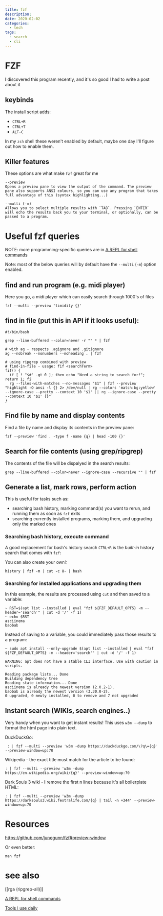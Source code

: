 ```yaml
---
title: fzf
description:
date: 2020-02-02
categories:
  - tech
tags:
  - search
  - cli
---
```


# FZF
I discovered this program recently, and it's so good I had to write a post about it

## keybinds
The install script adds:
- `CTRL+R`
- `CTRL+T`
- `ALT-C`

In my `zsh` shell these weren't enabled by default, maybe one day I'll figure out how to enable them.

## Killer features
These options are what make `fzf` great for me

	--preview
	Opens a preview pane to view the output of the command. The preview pane also supports ANSI colours, so you can use any program that takes full advantage of this (syntax highlighting...)
	
	--multi (-m)
	Allows you to select multiple results with `TAB`. Pressing `ENTER` will echo the results back you to your terminal, or optionally, can be passed to a program.

# Useful fzf queries

NOTE: more programming-specific queries are in [A REPL for shell commands](A%20REPL%20for%20shell%20commands.md)


Note: most of the below queries will by default have the `--multi` (`-m`) option enabled.


## find and run program (e.g. midi player)

Here you go, a midi player which can easily search through 1000's of files

	fzf --multi --preview 'timidity {}'

## find in file (put this in API if it looks useful):

```
#!/bin/bash

grep --line-buffered --color=never -r "" * | fzf

# with ag - respects .agignore and .gitignore
ag --nobreak --nonumbers --noheading . | fzf

# using ripgrep combined with preview
# find-in-file - usage: fif <searchTerm>
fif() {
  if [ ! "$#" -gt 0 ]; then echo "Need a string to search for!"; return 1; fi
  rg --files-with-matches --no-messages "$1" | fzf --preview "highlight -O ansi -l {} 2> /dev/null | rg --colors 'match:bg:yellow' --ignore-case --pretty --context 10 '$1' || rg --ignore-case --pretty --context 10 '$1' {}"
}
```

## Find file by name and display contents

Find a file by name and display its contents in the preview pane:

```
fzf --preview 'find . -type f -name {q} | head -100 {}'
```

## Search for file contents (using grep/ripgrep)
The contents of the file will be dispalyed in the search results:

```
grep --line-buffered --color=never --ignore-case --recursive "" | fzf
```

## Generate a list, mark rows, perform action
This is useful for tasks such as:
- searching bash history, marking command(s) you want to rerun, and running them as soon as `fzf` exits
- searching currently installed programs, marking them, and upgrading only the marked ones

### Searching bash history, execute command
A good replacement for bash's history search `CTRL+R` is the _built-in_ history search that comes with `fzf`:


You can also create your own!:

```
history | fzf -m | cut -c 8- | bash
```

### Searching for installed applications and upgrading them

In this example, the results are processed using `cut` and then saved to a variable:

```
~ RST=$(apt list --installed | eval "fzf ${FZF_DEFAULT_OPTS} -m --header='search'" | cut -d '/' -f 1)
~ echo $RST
asciinema
baobab
```

Instead of saving to a variable, you could immediately pass those results to a program:

```
~ sudo apt install --only-upgrade $(apt list --installed | eval "fzf ${FZF_DEFAULT_OPTS} -m --header='search'" | cut -d '/' -f 1)

WARNING: apt does not have a stable CLI interface. Use with caution in scripts.

Reading package lists... Done
Building dependency tree       
Reading state information... Done
asciinema is already the newest version (2.0.2-1).
baobab is already the newest version (3.30.0-2).
0 upgraded, 0 newly installed, 0 to remove and 7 not upgraded
```


## Instant search (WIKIs, search engines..)
Very handy when you want to get instant results! This uses `w3m --dump` to format the html page into plain text.

DuckDuckGo:

```
 : | fzf --multi --preview 'w3m -dump https://duckduckgo.com/\?q\={q}' --preview-window=up:70
```

Wikipedia - the exact title must match for the article to be found:

```
: | fzf --multi --preview 'w3m -dump https://en.wikipedia.org/wiki/{q}' --preview-window=up:70
```

Dark Souls 3 wiki - I remove the first n lines because it's all boilerplate HTML:

```
: | fzf --multi --preview 'w3m -dump https://darksouls3.wiki.fextralife.com/{q} | tail -n +344' --preview-window=up:70
```

# Resources
https://github.com/junegunn/fzf#preview-window

Or even better:

```
man fzf
```

# see also

[[rga (ripgrep-all)]]

[A REPL for shell commands](A%20REPL%20for%20shell%20commands.md)

[Tools I use daily](Tools%20I%20use%20daily.md)